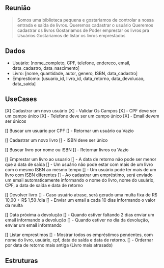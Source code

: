 ## Reunião

> Somos uma biblioteca pequena e gostariamos de controlar a nossa entrada e saída de livros.
> Queremos cadastrar o usuário
> Queremos cadastrar os livros
> Gostariamos de Poder emprestar os livros pra Usuários
> Gostariamos de listar os livros emprestados

## Dados

- Usuário: [nome_completo, CPF, telefone, endereco, email, data_cadastro, data_nascimento]
- Livro: [nome, quantidade, autor, genero, ISBN, data_cadastro]
- Emprestíomo: [usuario_id, livro_id, data_retorno, data_devolucao, data_saida]

## UseCases

[X] Cadastrar um novo usuário
[X] - Validar Os Campos
[X] - CPF deve ser um campo único
[X] - Telefone deve ser um campo único
[X] - Email devem ser únicos

[] Buscar um usuário por CPF
[] - Retornar um usuário ou Vazio

[] Cadastrar um novo livro
[] - ISBN deve ser único

[] Buscar livro por nome ou ISBN
[] - Retornar livros ou Vazio

[] Emprestar um livro ao usuario
[] - A data de retorno não pode ser menor que a data de saída
[] - Um usuário não pode estar com mais de um livro com o mesmo ISBN ao mesmo tempo
[] - Um usuário pode ter mais de um livro com ISBN diferentes
[] - Ao cadastrar um empréstimo, será enviado um email automaticamente informando o nome do livro, nome do usuário, CPF, a data de saída e data de retorno

[] Devolver livro
[] - Caso usuário atrase, será gerado uma multa fixa de R$ 10,00 + R$ 1,50 /dia
[] - Enviar um email a cada 10 dias informando o valor da multa

[] Data próxima a devolução
[] - Quando estiver faltando 2 dias enviar um email informando a devolução
[] - Quando estiver no dia da devolução, enviar um email informando

[] Listar emprestimos
[] - Mostrar todos os empréstimos pendentes, com nome do livro, usuário, cpf, data de saída e data de retorno.
[] - Ordernar por data de retorno mais antiga (Livro mais atrasado)

## Estruturas

